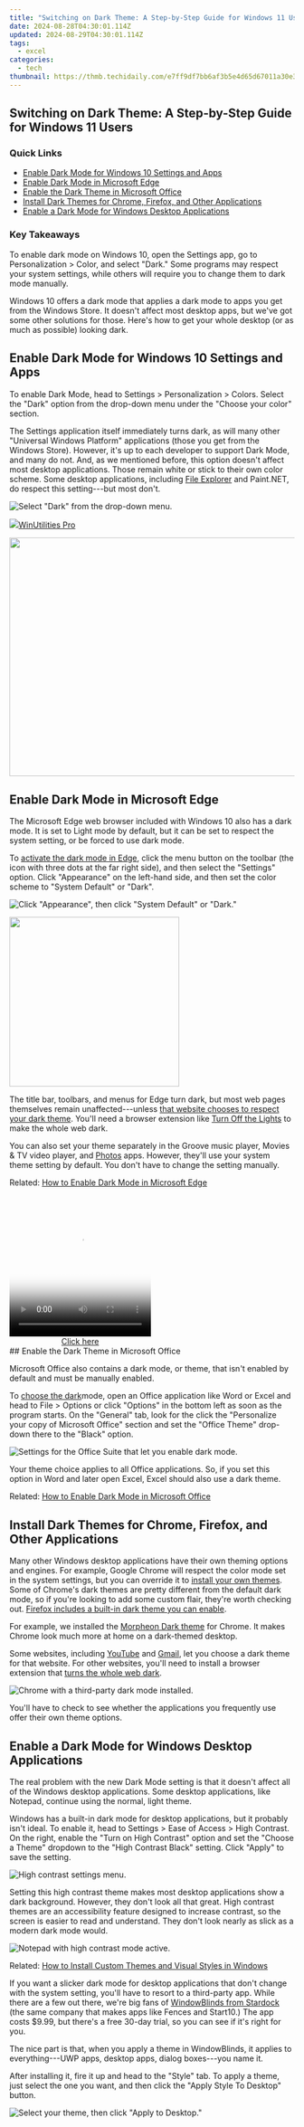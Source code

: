 ```yaml
---
title: "Switching on Dark Theme: A Step-by-Step Guide for Windows 11 Users"
date: 2024-08-28T04:30:01.114Z
updated: 2024-08-29T04:30:01.114Z
tags:
  - excel
categories:
  - tech
thumbnail: https://thmb.techidaily.com/e7ff9df7bb6af3b5e4d65d67011a30e37297e02c3911882325d80adc38323e6c.jpg
---
```


## Switching on Dark Theme: A Step-by-Step Guide for Windows 11 Users

### Quick Links

* [Enable Dark Mode for Windows 10 Settings and Apps](https://fox-that.techidaily.com/navigating-privacy-ways-to-check-for-an-imessage-block-from-a-specific-user/)
* [Enable Dark Mode in Microsoft Edge](https://some-knowledge.techidaily.com/new-evaluating-the-skys-new-kid-on-the-block-syma-x5c-review/)
* [Enable the Dark Theme in Microsoft Office](https://extra-resources.techidaily.com/2024-approved-childhood-wings-5-best-drone-companions/)
* [Install Dark Themes for Chrome, Firefox, and Other Applications](https://change-location.techidaily.com/in-2024-how-to-fix-pokemon-go-route-not-working-on-xiaomi-civi-3-drfone-by-drfone-virtual-android/)
* [Enable a Dark Mode for Windows Desktop Applications](https://twitter-videos.techidaily.com/updated-ensuring-your-tweets-meet-aspect-ratio-norms/)

### Key Takeaways

 To enable dark mode on Windows 10, open the Settings app, go to Personalization > Color, and select "Dark." Some programs may respect your system settings, while others will require you to change them to dark mode manually.

 Windows 10 offers a dark mode that applies a dark mode to apps you get from the Windows Store. It doesn't affect most desktop apps, but we've got some other solutions for those. Here's how to get your whole desktop (or as much as possible) looking dark.

##  Enable Dark Mode for Windows 10 Settings and Apps

 To enable Dark Mode, head to Settings > Personalization > Colors. Select the "Dark" option from the drop-down menu under the "Choose your color" section.

 The Settings application itself immediately turns dark, as will many other "Universal Windows Platform" applications (those you get from the Windows Store). However, it's up to each developer to support Dark Mode, and many do not. And, as we mentioned before, this option doesn't affect most desktop applications. Those remain white or stick to their own color scheme. Some desktop applications, including [File Explorer](https://fox-helps.techidaily.com/comical-creations-no-cost-memes-available-for-2024/) and Paint.NET, do respect this setting---but most don't.

![Select "Dark" from the drop-down menu.](https://static1.howtogeekimages.com/wordpress/wp-content/uploads/2018/03/change-to-dark-mode.png) 

<!-- affiliate ads begin -->
<a href="https://secure.2checkout.com/order/checkout.php?PRODS=4665597&QTY=1&AFFILIATE=108875&CART=1"><img src="https://www.pcclean.io/wp-content/uploads/2018/03/winutilities-box-130521.png" border="0">WinUtilities Pro</a>
<!-- affiliate ads end -->
<!-- affiliate ads begin -->
<a href="https://parisrhonecom.sjv.io/c/5597632/1896607/21553" target="_top" id="1896607"><img src="//a.impactradius-go.com/display-ad/21553-1896607" border="0" alt="" width="750" height="422"/></a><img height="0" width="0" src="https://imp.pxf.io/i/5597632/1896607/21553" style="position:absolute;visibility:hidden;" border="0" />
<!-- affiliate ads end -->
##  Enable Dark Mode in Microsoft Edge

 The Microsoft Edge web browser included with Windows 10 also has a dark mode. It is set to Light mode by default, but it can be set to respect the system setting, or be forced to use dark mode.

 To [activate the dark mode in Edge](https://screen-activity-recording.techidaily.com/new-adjusting-low-bit-rate-settings-obs-for-2024/), click the menu button on the toolbar (the icon with three dots at the far right side), and then select the "Settings" option. Click "Appearance" on the left-hand side, and then set the color scheme to "System Default" or "Dark".

![Click "Appearance", then click "System Default" or "Dark."](https://static1.howtogeekimages.com/wordpress/wp-content/uploads/2018/03/click-appearance-then-click-system-defualt-or-dark.png) 

<!-- affiliate ads begin -->
<a href="https://natural-cycles.sjv.io/c/5597632/2072199/17885" target="_top" id="2072199"><img src="//a.impactradius-go.com/display-ad/17885-2072199" border="0" alt="" width="300" height="300"/></a><img height="0" width="0" src="https://imp.pxf.io/i/5597632/2072199/17885" style="position:absolute;visibility:hidden;" border="0" />
<!-- affiliate ads end -->
 The title bar, toolbars, and menus for Edge turn dark, but most web pages themselves remain unaffected---unless [that website chooses to respect your dark theme](https://youtube-stream.techidaily.com/2024-approved-mr-beasts-financial-reach/). You'll need a browser extension like [Turn Off the Lights](https://www.microsoft.com/en-us/p/turn-off-the-lights-for-microsoft-edge/9nblggh52lrr#activetab=pivot:overviewtab) to make the whole web dark.

 You can also set your theme separately in the Groove music player, Movies & TV video player, and [Photos](https://youtube-zero.techidaily.com/wiftly-uninstalling-youtube-videos-from-devices-for-2024/) apps. However, they'll use your system theme setting by default. You don't have to change the setting manually.

Related: [How to Enable Dark Mode in Microsoft Edge](https://screen-activity-recording.techidaily.com/new-adjusting-low-bit-rate-settings-obs-for-2024/) 

<!-- affiliate ads begin -->
<span id="1997795">
					<video width="250" height="250" style="cursor:pointer"
           poster="//a.impactradius-go.com/display-clicktoplayimage/1997795.jpeg"
           onclick="if(!this.playClicked){this.play();this.setAttribute('controls',true);this.playClicked=true;}">
	   <source src="//a.impactradius-go.com/display-ad/23621-1997795">
	   <img src="//a.impactradius-go.com/display-clicktoplayimage/1997795.jpeg" style="border: none; height: 100%; width: 100%; object-fit: contain">
	</video>
	<div style="width:250px;text-align:center"><a href="javascript:window.open(decodeURIComponent('https%3A%2F%2Fproteahair.pxf.io%2Fc%2F5597632%2F1997795%2F23621'), '_blank');void(0);">Click here</a></div>
</span>
<img height="0" width="0" src="https://imp.pxf.io/i/5597632/1997795/23621" style="position:absolute;visibility:hidden;" border="0" />
<!-- affiliate ads end -->
##  Enable the Dark Theme in Microsoft Office

 Microsoft Office also contains a dark mode, or theme, that isn't enabled by default and must be manually enabled.

 To [choose the dark](https://youtube-help.techidaily.com/2024-approved-exploring-biggest-fifa-footage-trends-in-graphics/)mode, open an Office application like Word or Excel and head to File > Options or click "Options" in the bottom left as soon as the program starts. On the "General" tab, look for the click the "Personalize your copy of Microsoft Office" section and set the "Office Theme" drop-down there to the "Black" option.

![Settings for the Office Suite that let you enable dark mode.](https://static1.howtogeekimages.com/wordpress/wp-content/uploads/2018/10/img_5bb524ed07d4a.png) 

 Your theme choice applies to all Office applications. So, if you set this option in Word and later open Excel, Excel should also use a dark theme.

Related: [How to Enable Dark Mode in Microsoft Office](https://youtube-help.techidaily.com/2024-approved-exploring-biggest-fifa-footage-trends-in-graphics/) 

##  Install Dark Themes for Chrome, Firefox, and Other Applications

 Many other Windows desktop applications have their own theming options and engines. For example, Google Chrome will respect the color mode set in the system settings, but you can override it to [install your own themes](https://chrome.google.com/webstore/category/themes). Some of Chrome's dark themes are pretty different from the default dark mode, so if you're looking to add some custom flair, they're worth checking out. [Firefox includes a built-in dark theme you can enable](https://howto.techidaily.com/8-solutions-to-solve-youtube-app-crashing-on-vivo-y100t-drfone-by-drfone-fix-android-problems-fix-android-problems/).

 For example, we installed the [Morpheon Dark theme](https://chrome.google.com/webstore/detail/morpheon-dark/mafbdhjdkjnoafhfelkjpchpaepjknad?hl=en) for Chrome. It makes Chrome look much more at home on a dark-themed desktop.

 Some websites, including [YouTube](https://android-location-track.techidaily.com/3-solutions-to-find-your-lava-yuva-3-current-location-of-a-mobile-number-drfone-by-drfone-virtual-android/) and [Gmail](https://win-dash.techidaily.com/enhance-your-pcs-wireless-connectivity-download-microsofts-updated-bluetooth-drivers-for-win-10-11-8-and-7/), let you choose a dark theme for that website. For other websites, you'll need to install a browser extension that [turns the whole web dark](https://unlock-android.techidaily.com/the-top-5-android-apps-that-use-fingerprint-sensor-to-lock-your-apps-on-tecno-pop-7-pro-by-drfone-android/).

![Chrome with a third-party dark mode installed.](https://static1.howtogeekimages.com/wordpress/wp-content/uploads/2018/10/img_5bb528e36016a.png) 

 You'll have to check to see whether the applications you frequently use offer their own theme options.

##  Enable a Dark Mode for Windows Desktop Applications

 The real problem with the new Dark Mode setting is that it doesn't affect all of the Windows desktop applications. Some desktop applications, like Notepad, continue using the normal, light theme.

 Windows has a built-in dark mode for desktop applications, but it probably isn't ideal. To enable it, head to Settings > Ease of Access > High Contrast. On the right, enable the "Turn on High Contrast" option and set the "Choose a Theme" dropdown to the "High Contrast Black" setting. Click "Apply" to save the setting.

![High contrast settings menu.](https://static1.howtogeekimages.com/wordpress/wp-content/uploads/2018/10/img_5bb525c2a8d34.png) 

 Setting this high contrast theme makes most desktop applications show a dark background. However, they don't look all that great. High contrast themes are an accessibility feature designed to increase contrast, so the screen is easier to read and understand. They don't look nearly as slick as a modern dark mode would.

![Notepad with high contrast mode active.](https://static1.howtogeekimages.com/wordpress/wp-content/uploads/2018/10/img_5bb5259ac28b0.png) 

Related: [How to Install Custom Themes and Visual Styles in Windows](https://iphone-location.techidaily.com/how-to-fix-the-apple-iphone-14-pro-max-gps-not-working-issue-drfone-by-drfone-virtual-ios/) 

 If you want a slicker dark mode for desktop applications that don't change with the system setting, you'll have to resort to a third-party app. While there are a few out there, we're big fans of [WindowBlinds from Stardock](https://www.stardock.com/buy2?s=ESD-SDS-W1241&affiliate=LSM03) (the same company that makes apps like Fences and Start10.) The app costs $9.99, but there's a free 30-day trial, so you can see if it's right for you.

 The nice part is that, when you apply a theme in WindowBlinds, it applies to everything---UWP apps, desktop apps, dialog boxes---you name it.

 After installing it, fire it up and head to the "Style" tab. To apply a theme, just select the one you want, and then click the "Apply Style To Desktop" button.

![Select your theme, then click "Apply to Desktop."](https://static1.howtogeekimages.com/wordpress/wp-content/uploads/2018/03/WindowBlinds.png) 

<!-- affiliate ads begin -->
<span id="1793213">
					<video width="1080" height="1620" style="cursor:pointer"
           poster="//a.impactradius-go.com/display-clicktoplayimage/1793213.jpeg"
           onclick="if(!this.playClicked){this.play();this.setAttribute('controls',true);this.playClicked=true;}">
	   <source src="//a.impactradius-go.com/display-ad/19135-1793213">
	   <img src="//a.impactradius-go.com/display-clicktoplayimage/1793213.jpeg" style="border: none; height: 100%; width: 100%; object-fit: contain">
	</video>
	<div style="width:1080px;text-align:center"><a href="javascript:window.open(decodeURIComponent('https%3A%2F%2Ftinyland.pxf.io%2Fc%2F5597632%2F1793213%2F19135'), '_blank');void(0);">Click here</a></div>
</span>
<img height="0" width="0" src="https://imp.pxf.io/i/5597632/1793213/19135" style="position:absolute;visibility:hidden;" border="0" />
<!-- affiliate ads end -->
 WindowBlinds doesn't have a built-in dark mode (though some built-in themes are darker than others). You can always create your own by clicking the "Modify Style" link under any theme. You can adjust pretty much anything you can think of there. But, there's an easier way.

 Just head to the [WindowBlinds section of the WinCustomize site](https://www.wincustomize.com/explore/windowblinds). There, you'll find all kinds of WindowBlinds-compatible skins you can download. After downloading one, double-click the file. The theme will be added to the "Style" tab in WindowsBlinds so that you can apply it (or customize it) from there.

 Here's a shot of File Explorer with the [Dark Mode skin](https://www.wincustomize.com/explore/windowblinds/8824/) (our favorite of the various dark themes on the site) applied through WindowBlinds:

![File Explorer with a theme from WindowsBlinds applied.](https://static1.howtogeekimages.com/wordpress/wp-content/uploads/2016/08/dt_c.png) 

<!-- affiliate ads begin -->
<a href="https://store.nero.com/order/checkout.php?PRODS=4729507&QTY=1&AFFILIATE=108875&CART=1"><img src="https://www.nero.com/nero-com-wAssets/img/banners/2023/TIU/Nero_TuneItUp_Screen_2.webp" border="0">/a>
<!-- affiliate ads end -->
 Not bad, right? And with a little tweaking, you could make it look just the way you want.

<ins class="adsbygoogle"
     style="display:block"
     data-ad-format="autorelaxed"
     data-ad-client="ca-pub-7571918770474297"
     data-ad-slot="1223367746"></ins>



<ins class="adsbygoogle"
     style="display:block"
     data-ad-client="ca-pub-7571918770474297"
     data-ad-slot="8358498916"
     data-ad-format="auto"
     data-full-width-responsive="true"></ins>

<span class="atpl-alsoreadstyle">Also read:</span>
<div><ul>
<li><a href="https://youtube-zero.techidaily.com/024-approved-stream-google-meet-directly-on-youtube-with-these-tips/"><u>[New] 2024 Approved  Stream Google Meet Directly on YouTube with These Tips</u></a></li>
<li><a href="https://extra-hints.techidaily.com/new-complete-breakdown-the-android-adaptation-of-lightroom-app/"><u>[New] Complete Breakdown  The Android Adaptation of Lightroom App</u></a></li>
<li><a href="https://some-techniques.techidaily.com/new-examining-audio-and-visual-content-podcasts-against-youtube/"><u>[New] Examining Audio and Visual Content  Podcasts Against YouTube</u></a></li>
<li><a href="https://youtube-lab.techidaily.com/n-2024-how-to-vlog-confidently-like-popular-youtubers/"><u>[New] In 2024, How to Vlog Confidently Like Popular YouTubers?</u></a></li>
<li><a href="https://extra-support.techidaily.com/new-master-the-art-of-zooming-in-snapchat-photos-and-videos/"><u>[New] Master the Art of Zooming in Snapchat Photos & Videos</u></a></li>
<li><a href="https://youtube-zero.techidaily.com/iewership-victors-the-worlds-top-10-video-content-makers-for-2024/"><u>[New] Viewership Victors  The World's Top 10 Video Content Makers for 2024</u></a></li>
<li><a href="https://extra-hints.techidaily.com/updated-classic-cinema-in-paperback-examining-the-goofy-story/"><u>[Updated] Classic Cinema in Paperback  Examining 'The Goofy Story'</u></a></li>
<li><a href="https://facebook-video-recording.techidaily.com/updated-from-novice-to-pro-creating-impressive-fb-covers-for-2024/"><u>[Updated] From Novice to Pro  Creating Impressive FB Covers for 2024</u></a></li>
<li><a href="https://android-location-track.techidaily.com/2-ways-to-monitor-nubia-red-magic-8s-proplus-activity-drfone-by-drfone-virtual-android/"><u>2 Ways to Monitor Nubia Red Magic 8S Pro+ Activity | Dr.fone</u></a></li>
<li><a href="https://facebook-clips.techidaily.com/2024-approved-exploring-your-liked-movies-and-shows-on-facebook/"><u>2024 Approved  Exploring Your Liked Movies and Shows on Facebook</u></a></li>
<li><a href="https://location-fake.techidaily.com/5-hassle-free-solutions-to-fake-location-on-find-my-friends-of-poco-m6-pro-5g-drfone-by-drfone-virtual-android/"><u>5 Hassle-Free Solutions to Fake Location on Find My Friends Of Poco M6 Pro 5G | Dr.fone</u></a></li>
<li><a href="https://android-pokemon-go.techidaily.com/a-working-guide-for-pachirisu-pokemon-go-map-on-itel-a60s-drfone-by-drfone-virtual-android/"><u>A Working Guide For Pachirisu Pokemon Go Map On Itel A60s | Dr.fone</u></a></li>
<li><a href="https://tech-hub.techidaily.com/become-a-master-builder-with-these-6-techniques-using-chatgpt-as-your-dm-aid/"><u>Become a Master Builder with These 6 Techniques Using ChatGPT as Your DM Aid</u></a></li>
<li><a href="https://win-forum.techidaily.com/bypass-limitations-windows-11-setup-for-ineligible-cpus-explained/"><u>Bypass Limitations: Windows 11 Setup for Ineligible CPUs Explained</u></a></li>
<li><a href="https://win-forum.techidaily.com/complete-guide-step-by-step-factory-reset-process-in-windows-11/"><u>Complete Guide: Step-by-Step Factory Reset Process in Windows 11</u></a></li>
<li><a href="https://win-forum.techidaily.com/comprehensive-tutorial-on-deleting-user-profiles-in-windows-10-operating-system/"><u>Comprehensive Tutorial on Deleting User Profiles in Windows 10 Operating System</u></a></li>
<li><a href="https://win-forum.techidaily.com/connect-with-billions-on-leading-platforms-facebook-twitter-instagram-and-youtube/"><u>Connect with Billions on Leading Platforms - Facebook, Twitter, Instagram & Youtube</u></a></li>
<li><a href="https://win-forum.techidaily.com/conquering-cyberspace-with-social-giants-facebook-twitter-insta-world-and-youtube/"><u>Conquering Cyberspace with Social Giants: Facebook, Twitter, Insta-World and YouTube</u></a></li>
<li><a href="https://fake-location.techidaily.com/does-airplane-mode-turn-off-gps-location-on-motorola-g54-5g-drfone-by-drfone-virtual-android/"><u>Does Airplane Mode Turn off GPS Location On Motorola G54 5G? | Dr.fone</u></a></li>
<li><a href="https://win-forum.techidaily.com/enhance-your-pc-maintenance-with-revo-uninstallers-latest-pro-version/"><u>Enhance Your PC Maintenance with Revo Uninstaller's Latest Pro Version</u></a></li>
<li><a href="https://win-forum.techidaily.com/experience-hassle-free-app-uninstallation-with-the-revo-uninstaller-hunter-mode/"><u>Experience Hassle-Free App Uninstallation with the Revo Uninstaller Hunter Mode</u></a></li>
<li><a href="https://win-forum.techidaily.com/expert-tips-to-alleviate-high-disk-usage-and-optimize-performance-on-windows-11-systems/"><u>Expert Tips to Alleviate High Disk Usage and Optimize Performance on Windows 11 Systems</u></a></li>
<li><a href="https://win-forum.techidaily.com/1722915228207-exploring-the-giants-of-social-networking-facebook-twitter-instagram-and-youtube/"><u>Exploring the Giants of Social Networking: Facebook, Twitter, Instagram, and YouTube</u></a></li>
<li><a href="https://program-issues.techidaily.com/fixing-phasmophobia-bugs-and-crashes-with-new-patch-of-2024/"><u>Fixing Phasmophobia Bugs and Crashes with New Patch of 2024</u></a></li>
<li><a href="https://win-forum.techidaily.com/how-to-identify-your-installed-powershell-version-for-windows-11-systems/"><u>How to Identify Your Installed PowerShell Version for Windows 11 Systems</u></a></li>
<li><a href="https://win-forum.techidaily.com/how-to-roll-back-an-unwanted-windows-11-update-a-comprehensive-guide/"><u>How to Roll Back an Unwanted Windows 11 Update: A Comprehensive Guide</u></a></li>
<li><a href="https://fix-guide.techidaily.com/how-to-unbrick-a-dead-xiaomi-13t-pro-drfone-by-drfone-fix-android-problems-fix-android-problems/"><u>How To Unbrick a Dead Xiaomi 13T Pro | Dr.fone</u></a></li>
<li><a href="https://unlock-android.techidaily.com/how-to-unlock-tecno-spark-go-2023-bootloader-easily-by-drfone-android/"><u>How to Unlock Tecno Spark Go (2023) Bootloader Easily</u></a></li>
<li><a href="https://extra-tips.techidaily.com/in-2024-beyond-basics-why-hdr-dominates-in-video-editing-workflows/"><u>In 2024, Beyond Basics  Why HDR Dominates in Video Editing Workflows</u></a></li>
<li><a href="https://smart-video-editing.techidaily.com/in-2024-the-best-of-the-best-top-10-pro-audio-editing-software/"><u>In 2024, The Best of the Best Top 10 Pro Audio Editing Software</u></a></li>
<li><a href="https://win-forum.techidaily.com/in-depth-strategies-to-curb-total-disk-consumption-by-windows-10-applications/"><u>In-Depth Strategies to Curb Total Disk Consumption by Windows 10 Applications</u></a></li>
<li><a href="https://win-forum.techidaily.com/maximize-storage-on-your-windows-11-pc-with-these-clever-tricks/"><u>Maximize Storage on Your Windows 11 PC with These Clever Tricks</u></a></li>
<li><a href="https://win-forum.techidaily.com/navigating-social-media-landscapes-insights-on-facebook-twitter-instagram-and-youtube-usage/"><u>Navigating Social Media Landscapes: Insights on Facebook, Twitter, Instagram and Youtube Usage</u></a></li>
<li><a href="https://win-forum.techidaily.com/navigating-the-landscape-of-major-platforms-facebook-twitter-instagram-and-youtube/"><u>Navigating the Landscape of Major Platforms: Facebook, Twitter, Instagram, and YouTube</u></a></li>
<li><a href="https://win-forum.techidaily.com/navigating-the-world-of-digital-networking-insights-on-facebook-twitter-instagram-and-youtube/"><u>Navigating the World of Digital Networking: Insights on Facebook, Twitter, Instagram & YouTube</u></a></li>
<li><a href="https://program-issues.techidaily.com/reviving-your-cortana-guided-steps-for-smooth-operation/"><u>Reviving Your Cortana: Guided Steps for Smooth Operation</u></a></li>
<li><a href="https://techtrends.techidaily.com/seamless-integration-linking-your-windows-11-computer-to-a-wireless-network/"><u>Seamless Integration: Linking Your Windows 11 Computer to a Wireless Network</u></a></li>
<li><a href="https://win-forum.techidaily.com/social-media-networks-facebook-twitter-instagram-and-youtube/"><u>Social Media Networks: Facebook, Twitter, Instagram & YouTube</u></a></li>
<li><a href="https://win-forum.techidaily.com/social-media-titans-a-deep-dive-into-facebook-twitter-instagram-and-youtube-usage/"><u>Social Media Titans: A Deep Dive Into Facebook, Twitter, Instagram & YouTube Usage</u></a></li>
<li><a href="https://fox-cloud.techidaily.com/srgb-versus-rgb-a-detailed-comparison-for-professionals-for-2024/"><u>Srgb Versus Rgb  A Detailed Comparison for Professionals for 2024</u></a></li>
<li><a href="https://win-forum.techidaily.com/stop-the-halt-effective-ways-to-address-and-repair-pc-stops-and-jams/"><u>Stop the Halt: Effective Ways to Address and Repair PC Stops & Jams</u></a></li>
<li><a href="https://win-forum.techidaily.com/the-quintessential-social-media-sites-navigating-facebook-twitter-insta-and-youtube/"><u>The Quintessential Social Media Sites: Navigating Facebook, Twitter, Insta, and Youtube</u></a></li>
<li><a href="https://easy-unlock-android.techidaily.com/top-12-prominent-realme-gt-neo-5-fingerprint-not-working-solutions-by-drfone-android/"><u>Top 12 Prominent Realme GT Neo 5 Fingerprint Not Working Solutions</u></a></li>
<li><a href="https://win-forum.techidaily.com/top-networking-sites-facebook-twitter-instagram-and-youtube/"><u>Top Networking Sites - Facebook, Twitter, Instagram, and YouTube</u></a></li>
<li><a href="https://win-forum.techidaily.com/top-social-networks-facebook-twitter-instagram-and-youtube-unveiled/"><u>Top Social Networks: Facebook, Twitter, Instagram & YouTube Unveiled</u></a></li>
<li><a href="https://win-forum.techidaily.com/ultimate-instructions-for-eliminating-kernel-memory-files-in-windows-11/"><u>Ultimate Instructions for Eliminating Kernel-Memory Files in Windows 11</u></a></li>
<li><a href="https://win-forum.techidaily.com/understanding-digital-engagement-on-leading-channels-facebook-twitter-instagram-and-youtube/"><u>Understanding Digital Engagement on Leading Channels: Facebook, Twitter, Instagram & Youtube</u></a></li>
<li><a href="https://some-skills.techidaily.com/unlock-your-social-media-superpowers-top-9-instagram-techniques-to-skyrocket-popularity-for-2024/"><u>Unlock Your Social Media Superpowers  Top 9 Instagram Techniques to Skyrocket Popularity for 2024</u></a></li>
<li><a href="https://win-forum.techidaily.com/unlocking-full-control-running-software-with-admin-privileges-in-windows-11-without-hesitation/"><u>Unlocking Full Control: Running Software with Admin Privileges in Windows 11 Without Hesitation</u></a></li>
<li><a href="https://win-forum.techidaily.com/unveiling-the-basics-understanding-bios-with-revouninstaller/"><u>Unveiling the Basics: Understanding BIOS with RevoUninstaller</u></a></li>
<li><a href="https://win-forum.techidaily.com/wireless-network-management-using-wake-on-lan-in-windows-operating-systems/"><u>Wireless Network Management: Using Wake-on-LAN in Windows Operating Systems</u></a></li>
</ul></div>
